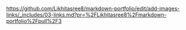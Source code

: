 https://github.com/Likhitasree8/markdown-portfolio/edit/add-images-links/_includes/03-links.md?pr=%2FLikhitasree8%2Fmarkdown-portfolio%2Fpull%2F3
